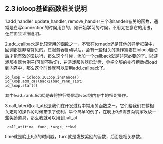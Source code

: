 ## 2.3 ioloop基础函数相关说明

1.add_handler, update_handler, remove_handler三个和handelr有关的函数，通常是在写connection的时候用到的，刚开始学习的时候，不用太在意它的用法，在后面会详细说明。

2.add_callback是比较常用的函数之一，不管在tornado还是其他的异步框架中，回调都是非常常见的。在服务器启动以后，会有一些相关的操作需要在ioloop启动后才能有效的去执行，那么这个时候，添加一个callback就是非常必要的了。以游戏服务器为例子(可能不贴切)，在游戏服务器启动后，会把全服的排行榜数据load到内存中，那么这个时候就可以使用add_callback了。
```
io_loop = ioloop.IOLoop.instance()
io_loop.add_callback(load_rank_list)
io_loop.start()
```
其中load_rank_list就是去将排行榜信息load到内存中的相关操作。


3.call_later和call_at也是我们在开发过程中常用的函数之一。它们给我们在做相关定时的操作的时候带来了便利。举个简单的例子，在晚上9点需要向玩家发放一些奖励道具，那么我就可以用到call_at

``` call_at(time, func, *args, **kw)```

time就是晚上9点的时间戳，func就是发放奖励的函数，后面是相关参数。
